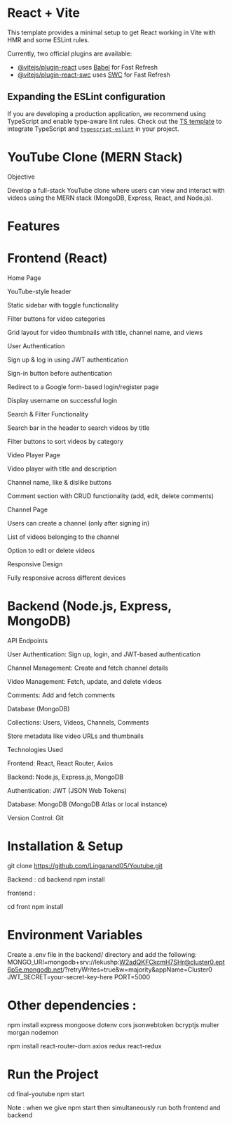 # React + Vite

This template provides a minimal setup to get React working in Vite with HMR and some ESLint rules.

Currently, two official plugins are available:

- [@vitejs/plugin-react](https://github.com/vitejs/vite-plugin-react/blob/main/packages/plugin-react/README.md) uses [Babel](https://babeljs.io/) for Fast Refresh
- [@vitejs/plugin-react-swc](https://github.com/vitejs/vite-plugin-react-swc) uses [SWC](https://swc.rs/) for Fast Refresh

## Expanding the ESLint configuration

If you are developing a production application, we recommend using TypeScript and enable type-aware lint rules. Check out the [TS template](https://github.com/vitejs/vite/tree/main/packages/create-vite/template-react-ts) to integrate TypeScript and [`typescript-eslint`](https://typescript-eslint.io) in your project.

# YouTube Clone (MERN Stack)

Objective

Develop a full-stack YouTube clone where users can view and interact with videos using the MERN stack (MongoDB, Express, React, and Node.js).

 # Features

# Frontend (React)

Home Page

YouTube-style header

Static sidebar with toggle functionality

Filter buttons for video categories

Grid layout for video thumbnails with title, channel name, and views

User Authentication

Sign up & log in using JWT authentication

Sign-in button before authentication

Redirect to a Google form-based login/register page

Display username on successful login

Search & Filter Functionality

Search bar in the header to search videos by title

Filter buttons to sort videos by category

Video Player Page

Video player with title and description

Channel name, like & dislike buttons

Comment section with CRUD functionality (add, edit, delete comments)

Channel Page

Users can create a channel (only after signing in)

List of videos belonging to the channel

Option to edit or delete videos

Responsive Design

Fully responsive across different devices

 # Backend (Node.js, Express, MongoDB)

API Endpoints

User Authentication: Sign up, login, and JWT-based authentication

Channel Management: Create and fetch channel details

Video Management: Fetch, update, and delete videos

Comments: Add and fetch comments

Database (MongoDB)

Collections: Users, Videos, Channels, Comments

Store metadata like video URLs and thumbnails

Technologies Used

Frontend: React, React Router, Axios

Backend: Node.js, Express.js, MongoDB

Authentication: JWT (JSON Web Tokens)

Database: MongoDB (MongoDB Atlas or local instance)

Version Control: Git


# Installation & Setup
git clone  https://github.com/Linganand05/Youtube.git

Backend :
cd backend
npm install

frontend :

cd front
npm install

# Environment Variables

Create a .env file in the backend/ directory and add the following:  
MONGO_URI=mongodb+srv://lekushp:W2adQKFCkcmH7SHr@cluster0.ept6p5e.mongodb.net/?retryWrites=true&w=majority&appName=Cluster0
JWT_SECRET=your-secret-key-here
PORT=5000

# Other dependencies :
npm install express mongoose dotenv cors jsonwebtoken bcryptjs multer morgan nodemon

npm install react-router-dom axios redux react-redux 

# Run the Project 

cd final-youtube
npm start

Note : when we give npm start then simultaneously run both frontend and backend

